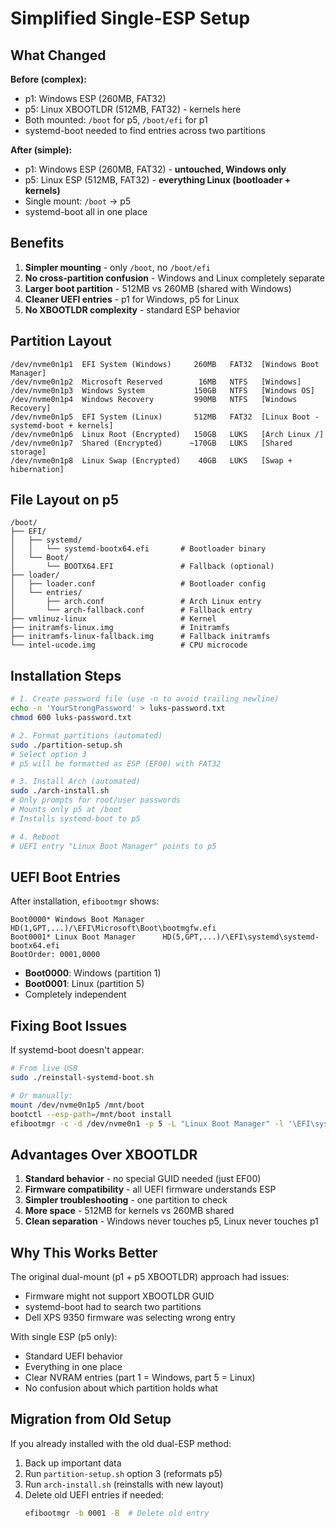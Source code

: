# Simplified Single-ESP Setup

## What Changed

**Before (complex):**
- p1: Windows ESP (260MB, FAT32)
- p5: Linux XBOOTLDR (512MB, FAT32) - kernels here
- Both mounted: `/boot` for p5, `/boot/efi` for p1
- systemd-boot needed to find entries across two partitions

**After (simple):**
- p1: Windows ESP (260MB, FAT32) - **untouched, Windows only**
- p5: Linux ESP (512MB, FAT32) - **everything Linux (bootloader + kernels)**
- Single mount: `/boot` → p5
- systemd-boot all in one place

## Benefits

1. **Simpler mounting** - only `/boot`, no `/boot/efi`
2. **No cross-partition confusion** - Windows and Linux completely separate
3. **Larger boot partition** - 512MB vs 260MB (shared with Windows)
4. **Cleaner UEFI entries** - p1 for Windows, p5 for Linux
5. **No XBOOTLDR complexity** - standard ESP behavior

## Partition Layout

```
/dev/nvme0n1p1  EFI System (Windows)     260MB   FAT32  [Windows Boot Manager]
/dev/nvme0n1p2  Microsoft Reserved        16MB   NTFS   [Windows]
/dev/nvme0n1p3  Windows System           150GB   NTFS   [Windows OS]
/dev/nvme0n1p4  Windows Recovery         990MB   NTFS   [Windows Recovery]
/dev/nvme0n1p5  EFI System (Linux)       512MB   FAT32  [Linux Boot - systemd-boot + kernels]
/dev/nvme0n1p6  Linux Root (Encrypted)   150GB   LUKS   [Arch Linux /]
/dev/nvme0n1p7  Shared (Encrypted)      ~170GB   LUKS   [Shared storage]
/dev/nvme0n1p8  Linux Swap (Encrypted)    40GB   LUKS   [Swap + hibernation]
```

## File Layout on p5

```
/boot/
├── EFI/
│   ├── systemd/
│   │   └── systemd-bootx64.efi       # Bootloader binary
│   └── Boot/
│       └── BOOTX64.EFI               # Fallback (optional)
├── loader/
│   ├── loader.conf                   # Bootloader config
│   └── entries/
│       ├── arch.conf                 # Arch Linux entry
│       └── arch-fallback.conf        # Fallback entry
├── vmlinuz-linux                     # Kernel
├── initramfs-linux.img               # Initramfs
├── initramfs-linux-fallback.img      # Fallback initramfs
└── intel-ucode.img                   # CPU microcode
```

## Installation Steps

```bash
# 1. Create password file (use -n to avoid trailing newline)
echo -n 'YourStrongPassword' > luks-password.txt
chmod 600 luks-password.txt

# 2. Format partitions (automated)
sudo ./partition-setup.sh
# Select option 3
# p5 will be formatted as ESP (EF00) with FAT32

# 3. Install Arch (automated)
sudo ./arch-install.sh
# Only prompts for root/user passwords
# Mounts only p5 at /boot
# Installs systemd-boot to p5

# 4. Reboot
# UEFI entry "Linux Boot Manager" points to p5
```

## UEFI Boot Entries

After installation, `efibootmgr` shows:

```
Boot0000* Windows Boot Manager    HD(1,GPT,...)/\EFI\Microsoft\Boot\bootmgfw.efi
Boot0001* Linux Boot Manager      HD(5,GPT,...)/\EFI\systemd\systemd-bootx64.efi
BootOrder: 0001,0000
```

- **Boot0000**: Windows (partition 1)
- **Boot0001**: Linux (partition 5)
- Completely independent

## Fixing Boot Issues

If systemd-boot doesn't appear:

```bash
# From live USB
sudo ./reinstall-systemd-boot.sh

# Or manually:
mount /dev/nvme0n1p5 /mnt/boot
bootctl --esp-path=/mnt/boot install
efibootmgr -c -d /dev/nvme0n1 -p 5 -L "Linux Boot Manager" -l '\EFI\systemd\systemd-bootx64.efi'
```

## Advantages Over XBOOTLDR

1. **Standard behavior** - no special GUID needed (just EF00)
2. **Firmware compatibility** - all UEFI firmware understands ESP
3. **Simpler troubleshooting** - one partition to check
4. **More space** - 512MB for kernels vs 260MB shared
5. **Clean separation** - Windows never touches p5, Linux never touches p1

## Why This Works Better

The original dual-mount (p1 + p5 XBOOTLDR) approach had issues:
- Firmware might not support XBOOTLDR GUID
- systemd-boot had to search two partitions
- Dell XPS 9350 firmware was selecting wrong entry

With single ESP (p5 only):
- Standard UEFI behavior
- Everything in one place
- Clear NVRAM entries (part 1 = Windows, part 5 = Linux)
- No confusion about which partition holds what

## Migration from Old Setup

If you already installed with the old dual-ESP method:

1. Back up important data
2. Run `partition-setup.sh` option 3 (reformats p5)
3. Run `arch-install.sh` (reinstalls with new layout)
4. Delete old UEFI entries if needed:
   ```bash
   efibootmgr -b 0001 -B  # Delete old entry
   ```

